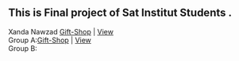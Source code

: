 ## This is Final project of Sat Institut Students .
Xanda Nawzad [Gift-Shop](https://github.com/XandaNawzad/Gift-Shop_Website) | [View](https://giftos.infy.uk/) </br>
Group A:[Gift-Shop](https://github.com/danyar-kawa/E-Book.git) | [View]() </br>
Group B: 
